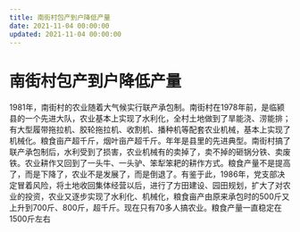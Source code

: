 ```yaml
---
title: 南街村包产到户降低产量
date: 2021-11-04 00:00:00
updated: 2021-11-04 00:00:00
---
```


# 南街村包产到户降低产量

1981年，南街村的农业随着大气候实行联产承包制。南街村在1978年前，是临颍县的一个先进大队，农业基本上实现了水利化，全村土地做到了旱能浇、涝能排；有大型履带拖拉机、胶轮拖拉机、收割机、播种机等配套农业机械，基本上实现了机械化。粮食亩产超千斤，烟叶亩产超千斤。年年是县里的先进典型。南街村搞了联产承包制后，水利受到了损害，农业机械有的卖掉了，卖不掉的砸锅分铁、卖废铁。农业耕作又回到了一头牛、一头驴、笨犁笨耙的耕作方式。粮食产量不是提高了，而是下降了，农业不是发展了，而是倒退了。有鉴于此，1986年，党支部决定冒着风险，将土地收回集体经营以后，进行了方田建设、园田规划，扩大了对农业的投资，农业又逐步实现了水利化、机械化，粮食亩产由原来承包时的500斤又上升到700斤、800斤，超千斤。现在只有70多人搞农业。粮食产量一直稳定在1500斤左右
